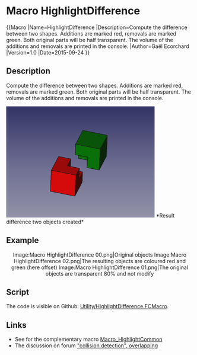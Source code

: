 # Macro HighlightDifference

  {{Macro
|Name=HighlightDifference
|Description=Compute the difference between two shapes. Additions are marked red, removals are marked green. Both original parts will be half transparent. The volume of the additions and removals are printed in the console.
|Author=Gaël Ecorchard
|Version=1.0
|Date=2015-09-24
}}

## Description

Compute the difference between two shapes. Additions are marked red, removals are marked green. Both original parts will be half transparent. The volume of the additions and removals are printed in the console.

 

<img alt="" src=images/Macro_HighlightDifference_02.png  style="width:400px;"> 
*Result difference two objects created*

## Example


<center>

Image:Macro HighlightDifference 00.png\|Original objects Image:Macro HighlightDifference 02.png\|The resulting objects are coloured red and green (here offset) Image:Macro HighlightDifference 01.png\|The original objects are transparent 80% and not modify


</center>




## Script

The code is visible on Github: [Utility/HighlightDifference.FCMacro](https://github.com/FreeCAD/FreeCAD-macros/blob/master/Utility/HighlightDifference.FCMacro).

## Links

-   See for the complementary macro [Macro\_HighlightCommon](Macro_HighlightCommon.md)
-   The discussion on forum [\"collision detection\", overlapping](http://forum.freecadweb.org/viewtopic.php?f=22&t=12426)


